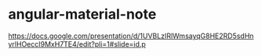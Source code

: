 # angular-material-note

https://docs.google.com/presentation/d/1UVBLzIRlWmsayqG8HE2RD5sdHnyrlHOeccI9MxH7TE4/edit?pli=1#slide=id.p
